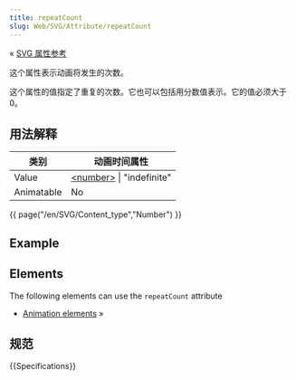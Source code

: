 ```yaml
---
title: repeatCount
slug: Web/SVG/Attribute/repeatCount
---
```


« [SVG 属性参考](/zh-CN/SVG/Attribute)

这个属性表示动画将发生的次数。

这个属性的值指定了重复的次数。它也可以包括用分数值表示。它的值必须大于 0。

## 用法解释

| 类别       | 动画时间属性                                            |
| ---------- | ------------------------------------------------------- |
| Value      | [\<number>](/zh-CN/Web/SVG/Content_type#Number) \| "indefinite" |
| Animatable | No                                                      |

{{ page("/en/SVG/Content_type","Number") }}

## Example

## Elements

The following elements can use the `repeatCount` attribute

- [Animation elements](/zh-CN/SVG/Element#Animation) »

## 规范

{{Specifications}}
